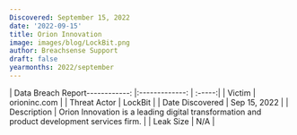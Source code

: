 ```yaml
---
Discovered: September 15, 2022
date: '2022-09-15'
title: Orion Innovation
image: images/blog/LockBit.png
author: Breachsense Support
draft: false
yearmonths: 2022/september
---
```


| Data Breach Report------------:     |:-------------:    | :-----:|
| Victim      | orioninc.com      | 
| Threat Actor      | LockBit      | 
| Date Discovered      | Sep 15, 2022      | 
| Description      | Orion Innovation is a leading digital transformation and product development services firm.      | 
| Leak Size      | N/A      | 

